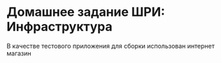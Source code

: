 # Домашнее задание ШРИ: Инфраструктура
В качестве тестового приложения для сборки использован интернет магазин